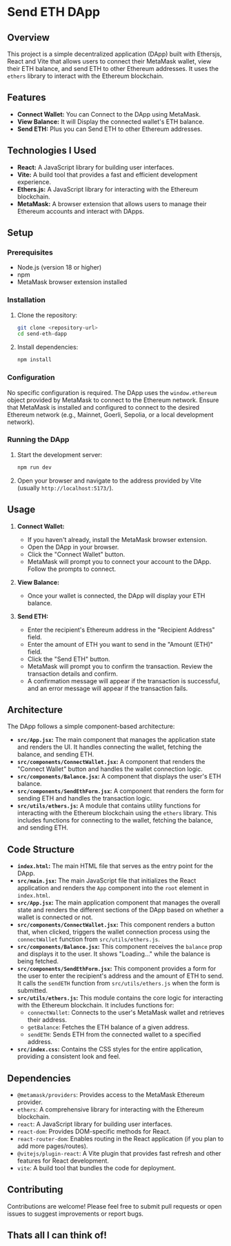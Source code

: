 # Send ETH DApp

## Overview

This project is a simple decentralized application (DApp) built with Ethersjs, React and Vite that allows users to connect their MetaMask wallet, view their ETH balance, and send ETH to other Ethereum addresses. It uses the `ethers` library to interact with the Ethereum blockchain.

## Features

-   **Connect Wallet:** You can Connect to the DApp using MetaMask.
-   **View Balance:** It will Display the connected wallet's ETH balance.
-   **Send ETH:** Plus you can Send ETH to other Ethereum addresses.

## Technologies I Used

-   **React:** A JavaScript library for building user interfaces.
-   **Vite:** A build tool that provides a fast and efficient development experience.
-   **Ethers.js:** A JavaScript library for interacting with the Ethereum blockchain.
-   **MetaMask:** A browser extension that allows users to manage their Ethereum accounts and interact with DApps.

## Setup

### Prerequisites

-   Node.js (version 18 or higher)
-   npm
-   MetaMask browser extension installed 

### Installation

1.  Clone the repository:

    ```bash
    git clone <repository-url>
    cd send-eth-dapp
    ```

2.  Install dependencies:

    ```bash
    npm install
    ```

### Configuration

No specific configuration is required. The DApp uses the `window.ethereum` object provided by MetaMask to connect to the Ethereum network. Ensure that MetaMask is installed and configured to connect to the desired Ethereum network (e.g., Mainnet, Goerli, Sepolia, or a local development network).

### Running the DApp

1.  Start the development server:

    ```bash
    npm run dev
    ```

2.  Open your browser and navigate to the address provided by Vite (usually `http://localhost:5173/`).

## Usage

1.  **Connect Wallet:**
    -   If you haven't already, install the MetaMask browser extension.
    -   Open the DApp in your browser.
    -   Click the "Connect Wallet" button.
    -   MetaMask will prompt you to connect your account to the DApp. Follow the prompts to connect.

2.  **View Balance:**
    -   Once your wallet is connected, the DApp will display your ETH balance.

3.  **Send ETH:**
    -   Enter the recipient's Ethereum address in the "Recipient Address" field.
    -   Enter the amount of ETH you want to send in the "Amount (ETH)" field.
    -   Click the "Send ETH" button.
    -   MetaMask will prompt you to confirm the transaction. Review the transaction details and confirm.
    -   A confirmation message will appear if the transaction is successful, and an error message will appear if the transaction fails.

## Architecture

The DApp follows a simple component-based architecture:

-   **`src/App.jsx`:** The main component that manages the application state and renders the UI. It handles connecting the wallet, fetching the balance, and sending ETH.
-   **`src/components/ConnectWallet.jsx`:** A component that renders the "Connect Wallet" button and handles the wallet connection logic.
-   **`src/components/Balance.jsx`:** A component that displays the user's ETH balance.
-   **`src/components/SendEthForm.jsx`:** A component that renders the form for sending ETH and handles the transaction logic.
-   **`src/utils/ethers.js`:** A module that contains utility functions for interacting with the Ethereum blockchain using the `ethers` library. This includes functions for connecting to the wallet, fetching the balance, and sending ETH.

## Code Structure

-   **`index.html`:** The main HTML file that serves as the entry point for the DApp.
-   **`src/main.jsx`:** The main JavaScript file that initializes the React application and renders the `App` component into the `root` element in `index.html`.
-   **`src/App.jsx`:** The main application component that manages the overall state and renders the different sections of the DApp based on whether a wallet is connected or not.
-   **`src/components/ConnectWallet.jsx`:** This component renders a button that, when clicked, triggers the wallet connection process using the `connectWallet` function from `src/utils/ethers.js`.
-   **`src/components/Balance.jsx`:** This component receives the `balance` prop and displays it to the user. It shows "Loading..." while the balance is being fetched.
-   **`src/components/SendEthForm.jsx`:** This component provides a form for the user to enter the recipient's address and the amount of ETH to send. It calls the `sendETH` function from `src/utils/ethers.js` when the form is submitted.
-   **`src/utils/ethers.js`:** This module contains the core logic for interacting with the Ethereum blockchain. It includes functions for:
    -   `connectWallet`: Connects to the user's MetaMask wallet and retrieves their address.
    -   `getBalance`: Fetches the ETH balance of a given address.
    -   `sendETH`: Sends ETH from the connected wallet to a specified address.
-   **`src/index.css`:** Contains the CSS styles for the entire application, providing a consistent look and feel.

## Dependencies

-   `@metamask/providers`: Provides access to the MetaMask Ethereum provider.
-   `ethers`: A comprehensive library for interacting with the Ethereum blockchain.
-   `react`: A JavaScript library for building user interfaces.
-   `react-dom`: Provides DOM-specific methods for React.
-   `react-router-dom`: Enables routing in the React application (if you plan to add more pages/routes).
-   `@vitejs/plugin-react`: A Vite plugin that provides fast refresh and other features for React development.
-   `vite`: A build tool that bundles the code for deployment.

## Contributing

Contributions are welcome! Please feel free to submit pull requests or open issues to suggest improvements or report bugs.

## Thats all I can think of!
